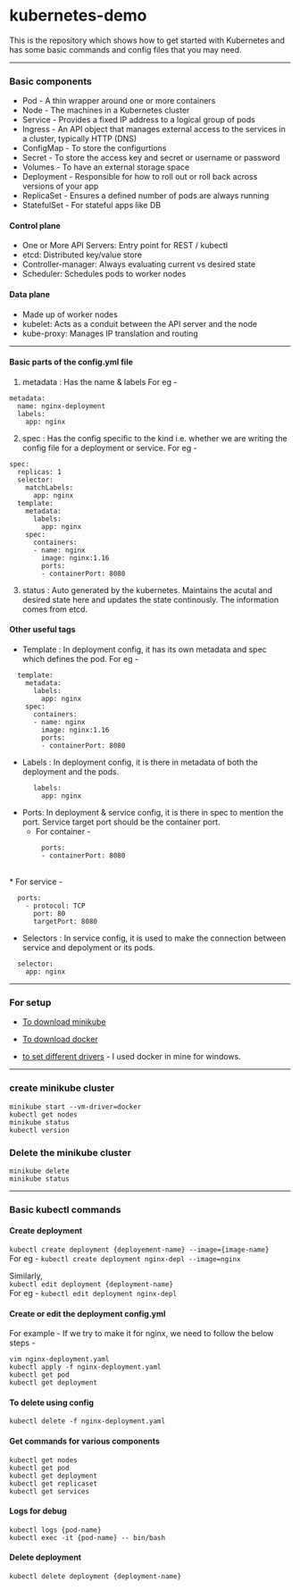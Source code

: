 # kubernetes-demo
This is the repository which shows how to get started with Kubernetes and has some basic commands and config files that you may need. 

---

### Basic components 
* Pod - A thin wrapper around one or more containers
* Node - The machines in a Kubernetes cluster 
* Service - Provides a fixed IP address to a logical group of pods
* Ingress - An API object that manages external access to the services in a cluster, typically HTTP (DNS)
* ConfigMap - To store the configurtions 
* Secret - To store the access key and secret or username or password
* Volumes - To have an external storage space
* Deployment - Responsible for how to roll out or roll back across versions of your app
* ReplicaSet - Ensures a defined number of pods are always running
* StatefulSet - For stateful apps like DB


#### Control plane 
* One or More API Servers: Entry point for REST / kubectl
* etcd: Distributed key/value store
* Controller-manager: Always evaluating current vs desired state
* Scheduler: Schedules pods to worker nodes

#### Data plane 
* Made up of worker nodes
* kubelet: Acts as a conduit between the API server and the node
* kube-proxy: Manages IP translation and routing

---

#### Basic parts of the config.yml file

1. metadata : Has the name & labels
For eg - 
```
metadata:
  name: nginx-deployment
  labels:
    app: nginx
```
2. spec : Has the config specific to the kind i.e. whether we are writing the config file for a deployment or service. 
For eg - 
```
spec:
  replicas: 1
  selector:
    matchLabels:
      app: nginx
  template:
    metadata:
      labels:
        app: nginx
    spec:
      containers:
      - name: nginx
        image: nginx:1.16
        ports:
        - containerPort: 8080

```
3. status : Auto generated by the kubernetes. Maintains the acutal and desired state here and updates the state continously. The information comes from etcd. 

#### Other useful tags
* Template : In deployment config, it has its own metadata and spec which defines the pod. 
For eg - 
```
  template:
    metadata:
      labels:
        app: nginx
    spec:
      containers:
      - name: nginx
        image: nginx:1.16
        ports:
        - containerPort: 8080
```
* Labels : In deployment config, it is there in metadata of both the deployment and the pods.
```
      labels:
        app: nginx
```
* Ports: In deployment & service config, it is there in spec to mention the port. Service target port should be the container port. <br/>
    * For container - 
```
        ports:
        - containerPort: 8080
```
\
    * For service - 
```
  ports:
    - protocol: TCP
      port: 80
      targetPort: 8080
```
* Selectors : In service config, it is used to make the connection between service and depolyment or its pods. 
```
  selector:
    app: nginx

```
---

### For setup

* [To download minikube](https://minikube.sigs.k8s.io/docs/start/)

* [To download  docker](https://hub.docker.com/editions/community/docker-ce-desktop-windows)

* [to set different drivers](https://minikube.sigs.k8s.io/docs/drivers/) - I used docker in mine for windows.

---

### create minikube cluster
``` 
minikube start --vm-driver=docker
kubectl get nodes
minikube status 
kubectl version
```
### Delete the minikube cluster
```
minikube delete
minikube status
```

---

### Basic kubectl commands 

#### Create deployment 

``` kubectl create deployment {deployement-name} --image={image-name} ``` <br/>
For eg -  ``` kubectl create deployment nginx-depl --image=nginx ```

Similarly, <br/>
``` kubectl edit deployment {deployment-name} ``` <br/>
For eg - ``` kubectl edit deployment nginx-depl ```

#### Create or edit the deployment config.yml
For example - If we try to make it for nginx, we need to follow the below steps - 

``` 
vim nginx-deployment.yaml
kubectl apply -f nginx-deployment.yaml
kubectl get pod
kubectl get deployment
```

#### To delete using config

```
kubectl delete -f nginx-deployment.yaml
```

#### Get commands for various components 

```
kubectl get nodes
kubectl get pod
kubectl get deployment
kubectl get replicaset
kubectl get services
```

#### Logs for debug

```
kubectl logs {pod-name}
kubectl exec -it {pod-name} -- bin/bash
```


#### Delete deployment 
```
kubectl delete deployment {deployment-name}
```
